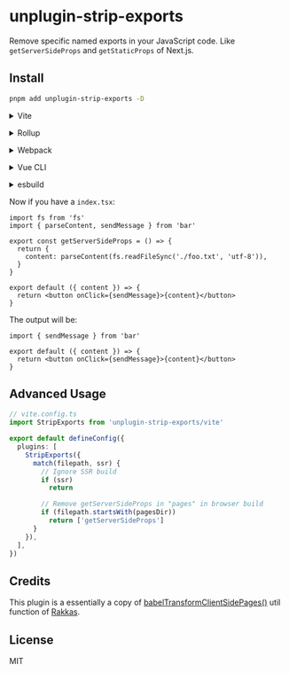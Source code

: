 # unplugin-strip-exports

Remove specific named exports in your JavaScript code. Like `getServerSideProps` and `getStaticProps` of Next.js.

## Install

```bash
pnpm add unplugin-strip-exports -D
```

<details>
<summary>Vite</summary><br>

```ts
// vite.config.ts
import StripExports from 'unplugin-strip-exports/vite'

export default defineConfig({
  plugins: [
    StripExports({
      match() {
        return ['getServerSideProps']
      }
    }),
  ],
})
```

<br></details>

<details>
<summary>Rollup</summary><br>

```ts
// rollup.config.js
import StripExports from 'unplugin-strip-exports/rollup'

export default {
  plugins: [
    StripExports({
      match() {
        return ['getServerSideProps']
      }
    }),
  ],
}
```

<br></details>


<details>
<summary>Webpack</summary><br>

```ts
// webpack.config.js
module.exports = {
  /* ... */
  plugins: [
    require('unplugin-strip-exports/webpack')({
      match() {
        return ['getServerSideProps']
      }
    })
  ]
}
```

<br></details>

<details>
<summary>Vue CLI</summary><br>

```ts
// vue.config.js
module.exports = {
  configureWebpack: {
    plugins: [
      require('unplugin-strip-exports/webpack')({
        match() {
          return ['getServerSideProps']
        }
      }),
    ],
  },
}
```

<br></details>

<details>
<summary>esbuild</summary><br>

```ts
// esbuild.config.js
import { build } from 'esbuild'
import StripExports from 'unplugin-strip-exports/esbuild'

build({
  plugins: [StripExports({
    match() {
      return ['getServerSideProps']
    }
  })],
})
```

<br></details>

Now if you have a `index.tsx`:

```tsx
import fs from 'fs'
import { parseContent, sendMessage } from 'bar'

export const getServerSideProps = () => {
  return {
    content: parseContent(fs.readFileSync('./foo.txt', 'utf-8')),
  }
}

export default ({ content }) => {
  return <button onClick={sendMessage}>{content}</button>
}
```

The output will be:

```tsx
import { sendMessage } from 'bar'

export default ({ content }) => {
  return <button onClick={sendMessage}>{content}</button>
}
```

## Advanced Usage

```ts
// vite.config.ts
import StripExports from 'unplugin-strip-exports/vite'

export default defineConfig({
  plugins: [
    StripExports({
      match(filepath, ssr) {
        // Ignore SSR build
        if (ssr)
          return

        // Remove getServerSideProps in "pages" in browser build
        if (filepath.startsWith(pagesDir))
          return ['getServerSideProps']
      }
    }),
  ],
})
```

## Credits

This plugin is a essentially a copy of [babelTransformClientSidePages()](https://github.com/rakkasjs/rakkasjs/blob/main/packages/rakkasjs/src/features/run-server-side/implementation/transform/transform-client-page.ts) util function of [Rakkas](https://github.com/rakkasjs/rakkasjs).

## License

MIT
